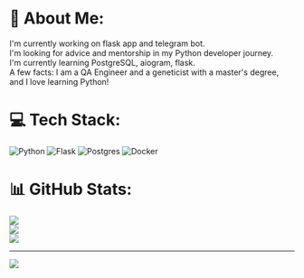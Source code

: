 # 💫 About Me:
I'm currently working on flask app and telegram bot.<br>I'm looking for advice and mentorship in my Python developer journey.<br>I'm currently learning PostgreSQL, aiogram, flask.<br>A few facts: I am a QA Engineer and a geneticist with a master's degree, and I love learning Python!


# 💻 Tech Stack:
![Python](https://img.shields.io/badge/python-3670A0?style=for-the-badge&logo=python&logoColor=ffdd54) ![Flask](https://img.shields.io/badge/flask-%23000.svg?style=for-the-badge&logo=flask&logoColor=white) ![Postgres](https://img.shields.io/badge/postgres-%23316192.svg?style=for-the-badge&logo=postgresql&logoColor=white) ![Docker](https://img.shields.io/badge/docker-%230db7ed.svg?style=for-the-badge&logo=docker&logoColor=white)
# 📊 GitHub Stats:
![](https://github-readme-stats.vercel.app/api?username=molfaryura&theme=dark&hide_border=false&include_all_commits=true&count_private=true)<br/>
![](https://github-readme-streak-stats.herokuapp.com/?user=molfaryura&theme=dark&hide_border=false)<br/>
![](https://github-readme-stats.vercel.app/api/top-langs/?username=molfaryura&theme=dark&hide_border=false&include_all_commits=true&count_private=true&layout=compact)

---
[![](https://visitcount.itsvg.in/api?id=molfaryura&icon=0&color=1)](https://visitcount.itsvg.in)

<!-- Proudly created with GPRM ( https://gprm.itsvg.in ) -->
